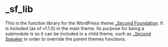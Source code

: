 _sf_lib
=======
This is the function library for the WordPress theme [_Second Foundation](https://github.com/Shelob9/_second_foundation). It is included (as of v1.1.0) in the main theme. Its purpose for being a submodule is so it can be included in a child theme, such as [_Second Speaker](https://github.com/Shelob9/second_speaker) in order to override the parent themes functions.
